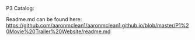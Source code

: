 P3 Catalog:

Readme.md can be found here:
https://github.com/aaronmclean1/aaronmclean1.github.io/blob/master/P1%20Movie%20Trailer%20Website/readme.md
